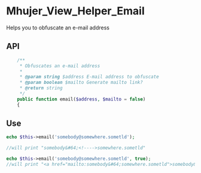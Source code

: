 Mhujer_View_Helper_Email
================================
Helps you to obfuscate an e-mail address

API
--------
```php
    /**
     * Obfuscates an e-mail address
     *
     * @param string $address E-mail address to obfuscate
     * @param boolean $mailto Generate mailto link?
     * @return string
     */
    public function email($address, $mailto = false)
    {
```

Use
--------
```php
echo $this->email('somebody@somewhere.sometld');

//will print "somebody&#64;<!---->somewhere.sometld"
```
```php
echo $this->email('somebody@somewhere.sometld', true);
//will print "<a href="mailto:somebody&#64;somewhere.sometld">somebody&#64;<!---->somewhere.sometld</a>"
```